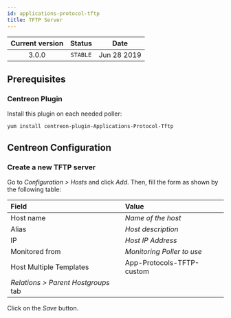 ```yaml
---
id: applications-protocol-tftp
title: TFTP Server
---
```


| Current version | Status | Date |
| :-: | :-: | :-: |
| 3.0.0 | `STABLE` | Jun 28 2019 |

## Prerequisites

### Centreon Plugin

Install this plugin on each needed poller:

``` shell
yum install centreon-plugin-Applications-Protocol-Tftp
```

## Centreon Configuration

### Create a new TFTP server

Go to *Configuration \> Hosts* and click *Add*. Then, fill the form as shown by the following table:

| Field                                | Value                      |
| :----------------------------------- | :------------------------- |
| Host name                            | *Name of the host*         |
| Alias                                | *Host description*         |
| IP                                   | *Host IP Address*          |
| Monitored from                       | *Monitoring Poller to use* |
| Host Multiple Templates              | App-Protocols-TFTP-custom  |
| *Relations \> Parent Hostgroups* tab |                            |

Click on the *Save* button.


